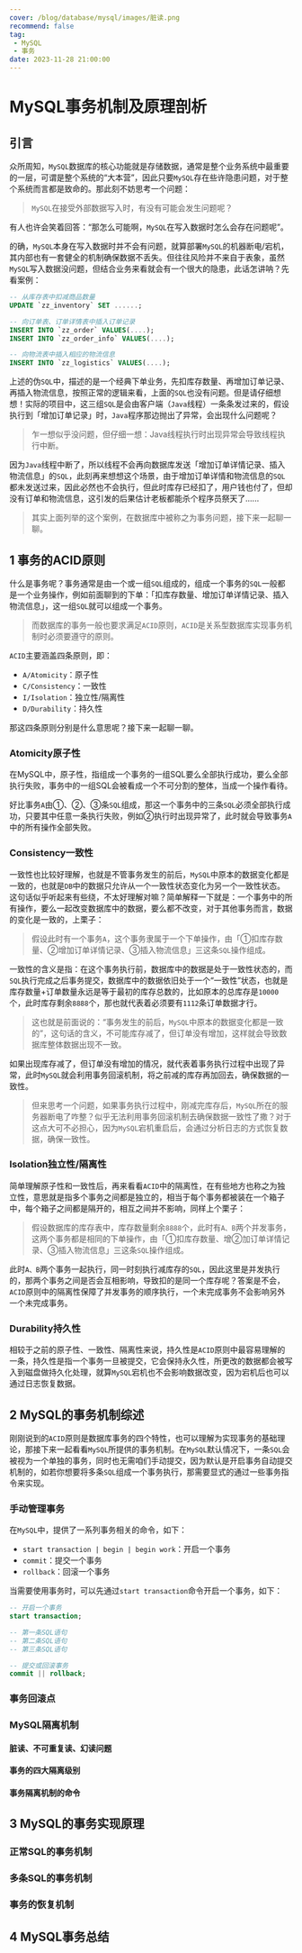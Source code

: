 ```yaml
---
cover: /blog/database/mysql/images/脏读.png
recommend: false
tag:
 - MySQL
 - 事务
date: 2023-11-28 21:00:00
---
```

# MySQL事务机制及原理剖析

## 引言

众所周知，`MySQL`数据库的核心功能就是存储数据，通常是整个业务系统中最重要的一层，可谓是整个系统的“大本营”，因此只要`MySQL`存在些许隐患问题，对于整个系统而言都是致命的。那此刻不妨思考一个问题：

> `MySQL`在接受外部数据写入时，有没有可能会发生问题呢？

有人也许会笑着回答：“那怎么可能啊，`MySQL`在写入数据时怎么会存在问题呢”。

的确，`MySQL`本身在写入数据时并不会有问题，就算部署`MySQL`的机器断电/宕机，其内部也有一套健全的机制确保数据不丢失。但往往风险并不来自于表象，虽然`MySQL`写入数据没问题，但结合业务来看就会有一个很大的隐患，此话怎讲呐？先看案例：

```sql
-- 从库存表中扣减商品数量
UPDATE `zz_inventory` SET ......;

-- 向订单表、订单详情表中插入订单记录
INSERT INTO `zz_order` VALUES(....);
INSERT INTO `zz_order_info` VALUES(....);

-- 向物流表中插入相应的物流信息
INSERT INTO `zz_logistics` VALUES(....);
```

上述的伪`SQL`中，描述的是一个经典下单业务，先扣库存数量、再增加订单记录、再插入物流信息，按照正常的逻辑来看，上面的`SQL`也没有问题。但是请仔细想想！实际的项目中，这三组`SQL`是会由客户端（`Java`线程）一条条发过来的，假设执行到「增加订单记录」时，`Java`程序那边抛出了异常，会出现什么问题呢？

> 乍一想似乎没问题，但仔细一想：Java线程执行时出现异常会导致线程执行中断。

因为`Java`线程中断了，所以线程不会再向数据库发送「增加订单详情记录、插入物流信息」的`SQL`，此刻再来想想这个场景，由于增加订单详情和物流信息的`SQL`都未发送过来，因此必然也不会执行，但此时库存已经扣了，用户钱也付了，但却没有订单和物流信息，这引发的后果估计老板都能杀个程序员祭天了......

> 其实上面列举的这个案例，在数据库中被称之为事务问题，接下来一起聊一聊。

## 1 事务的ACID原则

什么是事务呢？事务通常是由一个或一组`SQL`组成的，组成一个事务的`SQL`一般都是一个业务操作，例如前面聊到的下单：「扣库存数量、增加订单详情记录、插入物流信息」，这一组`SQL`就可以组成一个事务。

> 而数据库的事务一般也要求满足`ACID`原则，`ACID`是关系型数据库实现事务机制时必须要遵守的原则。

`ACID`主要涵盖四条原则，即：

- `A/Atomicity`：原子性
- `C/Consistency`：一致性
- `I/Isolation`：独立性/隔离性
- `D/Durability`：持久性

那这四条原则分别是什么意思呢？接下来一起聊一聊。

### Atomicity原子性

在MySQL中，原子性，指组成一个事务的一组SQL要么全部执行成功，要么全部执行失败，事务中的一组SQL会被看成一个不可分割的整体，当成一个操作看待。

好比事务`A`由①、②、③条`SQL`组成，那这一个事务中的三条`SQL`必须全部执行成功，只要其中任意一条执行失败，例如②执行时出现异常了，此时就会导致事务`A`中的所有操作全部失败。

### Consistency一致性

一致性也比较好理解，也就是不管事务发生的前后，`MySQL`中原本的数据变化都是一致的，也就是`DB`中的数据只允许从一个一致性状态变化为另一个一致性状态。这句话似乎听起来有些绕，不太好理解对嘛？简单解释一下就是：一个事务中的所有操作，要么一起改变数据库中的数据，要么都不改变，对于其他事务而言，数据的变化是一致的，上栗子：

> 假设此时有一个事务`A`，这个事务隶属于一个下单操作，由「①扣库存数量、②增加订单详情记录、③插入物流信息」三这条`SQL`操作组成。

一致性的含义是指：在这个事务执行前，数据库中的数据是处于一致性状态的，而`SQL`执行完成之后事务提交，数据库中的数据依旧处于一个“一致性”状态，也就是库存数量+订单数量永远是等于最初的库存总数的，比如原本的总库存是`10000`个，此时库存剩余`8888`个，那也就代表着必须要有`1112`条订单数据才行。

> 这也就是前面说的：“事务发生的前后，`MySQL`中原本的数据变化都是一致的”，这句话的含义，不可能库存减了，但订单没有增加，这样就会导致数据库整体数据出现不一致。

如果出现库存减了，但订单没有增加的情况，就代表着事务执行过程中出现了异常，此时`MySQL`就会利用事务回滚机制，将之前减的库存再加回去，确保数据的一致性。

> 但来思考一个问题，如果事务执行过程中，刚减完库存后，`MySQL`所在的服务器断电了咋整？似乎无法利用事务回滚机制去确保数据一致性了撒？对于这点大可不必担心，因为`MySQL`宕机重启后，会通过分析日志的方式恢复数据，确保一致性。

### Isolation独立性/隔离性

简单理解原子性和一致性后，再来看看`ACID`中的隔离性，在有些地方也称之为独立性，意思就是指多个事务之间都是独立的，相当于每个事务都被装在一个箱子中，每个箱子之间都是隔开的，相互之间并不影响，同样上个栗子：

> 假设数据库的库存表中，库存数量剩余`8888`个，此时有`A、B`两个并发事务，这两个事务都是相同的下单操作，由「①扣库存数量、增②加订单详情记录、③插入物流信息」三这条`SQL`操作组成。

此时`A、B`两个事务一起执行，同一时刻执行减库存的`SQL`，因此这里是并发执行的，那两个事务之间是否会互相影响，导致扣的是同一个库存呢？答案是不会，`ACID`原则中的隔离性保障了并发事务的顺序执行，一个未完成事务不会影响另外一个未完成事务。

### Durability持久性

相较于之前的原子性、一致性、隔离性来说，持久性是`ACID`原则中最容易理解的一条，持久性是指一个事务一旦被提交，它会保持永久性，所更改的数据都会被写入到磁盘做持久化处理，就算`MySQL`宕机也不会影响数据改变，因为宕机后也可以通过日志恢复数据。

## 2 MySQL的事务机制综述

刚刚说到的`ACID`原则是数据库事务的四个特性，也可以理解为实现事务的基础理论，那接下来一起看看`MySQL`所提供的事务机制。在`MySQL`默认情况下，一条`SQL`会被视为一个单独的事务，同时也无需咱们手动提交，因为默认是开启事务自动提交机制的，如若你想要将多条`SQL`组成一个事务执行，那需要显式的通过一些事务指令来实现。

### 手动管理事务

在`MySQL`中，提供了一系列事务相关的命令，如下：

- `start transaction | begin | begin work`：开启一个事务
- `commit`：提交一个事务
- `rollback`：回滚一个事务

当需要使用事务时，可以先通过`start transaction`命令开启一个事务，如下：

```sql
-- 开启一个事务
start transaction;

-- 第一条SQL语句
-- 第二条SQL语句
-- 第三条SQL语句

-- 提交或回滚事务
commit || rollback;
```

### 事务回滚点

### MySQL隔离机制

#### 脏读、不可重复读、幻读问题

#### 事务的四大隔离级别

#### 事务隔离机制的命令

## 3 MySQL的事务实现原理

### 正常SQL的事务机制

### 多条SQL的事务机制

### 事务的恢复机制

## 4 MySQL事务总结